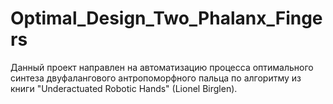 # Optimal_Design_Two_Phalanx_Fingers
Данный проект направлен на автоматизацию процесса оптимального синтеза двуфалангового антропоморфного пальца по алгоритму из книги "Underactuated Robotic Hands" (Lionel Birglen).
